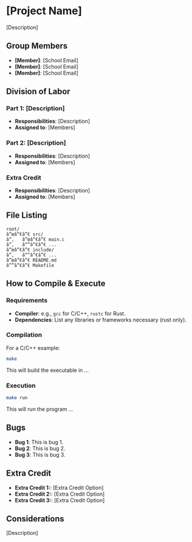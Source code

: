 # [Project Name]

[Description]

## Group Members
- **[Member]**: [School Email]
- **[Member]**: [School Email]
- **[Member]**: [School Email]
## Division of Labor

### Part 1: [Description]
- **Responsibilities**: [Description]
- **Assigned to**: [Members]

### Part 2: [Description]
- **Responsibilities**: [Description]
- **Assigned to**: [Members]

### Extra Credit
- **Responsibilities**: [Description]
- **Assigned to**: [Members]

## File Listing
```
root/
â”œâ”€â”€ src/
â”‚   â”œâ”€â”€ main.c
â”‚   â””â”€â”€ ...
â”œâ”€â”€ include/
â”‚   â””â”€â”€ ...
â”œâ”€â”€ README.md
â””â”€â”€ Makefile

```
## How to Compile & Execute

### Requirements
- **Compiler**: e.g., `gcc` for C/C++, `rustc` for Rust.
- **Dependencies**: List any libraries or frameworks necessary (rust only).

### Compilation
For a C/C++ example:
```bash
make
```
This will build the executable in ...
### Execution
```bash
make run
```
This will run the program ...

## Bugs
- **Bug 1**: This is bug 1.
- **Bug 2**: This is bug 2.
- **Bug 3**: This is bug 3.

## Extra Credit
- **Extra Credit 1:**: [Extra Credit Option]
- **Extra Credit 2:**: [Extra Credit Option]
- **Extra Credit 3:**: [Extra Credit Option]

## Considerations
[Description]
